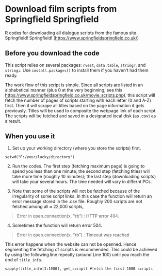 # Download film scripts from Springfield Springfield
R codes for downloading all dialogue scripts from the famous site Springfield! Springfield! (https://www.springfieldspringfield.co.uk/)

## Before you download the code
This script relies on several packages: `rvest`, `data.table`, `stringr`, and `stringi`. Use `install.packages()` to install them if you haven't had them ready. 

The work flow of this script is simple. Since all scripts are listed in an alphabetical manner (plus 0 at the very beginning, see this https://www.springfieldspringfield.co.uk/movie_scripts.php), this script will fetch the number of pages of scripts starting with each letter (0 and A-Z) first. Then it will scrape all titles based on the page information it gets previously. Titles will be used to composite the webpage link of each script. The scripts will be fetched and saved in a designated local disk (as .csv) as a result.

## When you use it
1. Set up your working directory (where you store the scripts) first.
```
setwd("F:/your/lucky/directory")
```
2. Run the codes. The first step (fetching maximum page) is going to spend you less than one minute; the second step (fetching titles) will take more time (roughly 10 minutes); the last step (downloading scripts) will take your several hours. The time needed will vary in differnt PCs.

3. Note that some of the scripts will not be fetched because of the irregularity of some script links. In this case the function will return an error message stored in the .csv file. Roughly 200 scripts are not fetched among all ≈ 22,000 scripts,
> Error in open.connection(x, "rb") : HTTP error 404.

4. Sometimes the function will return error 504.
> Error in open.connection(x, “rb”) : Timeout was reached

This error happens when the website can not be openned. Hence segmenting the fetching of scripts is recommended. This could be achieved by using the following line repeatly (around Line 100) until you reach the end of `title_info`.
```
sapply(title_info[1:1000], get_script) #fetch the first 1000 scripts
```
